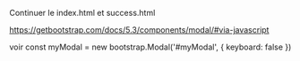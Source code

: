 Continuer le index.html et success.html

https://getbootstrap.com/docs/5.3/components/modal/#via-javascript


voir const myModal = new bootstrap.Modal('#myModal', {
  keyboard: false
})